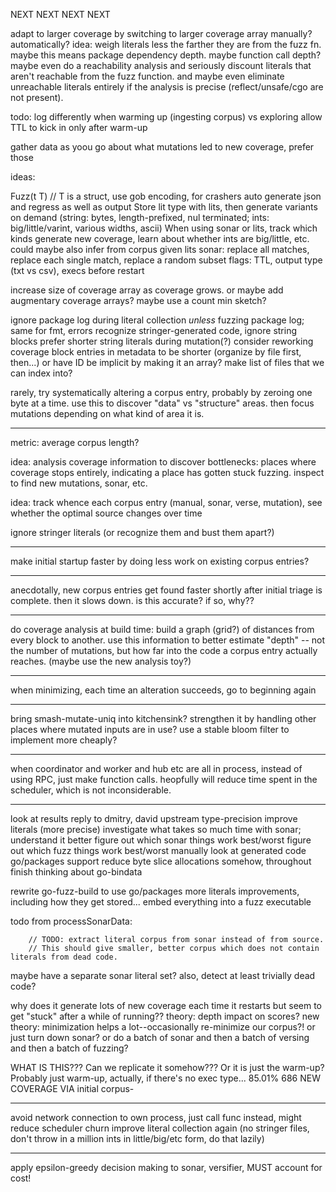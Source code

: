 NEXT NEXT NEXT NEXT

adapt to larger coverage by switching to larger coverage array
manually? automatically?
idea: weigh literals less the farther they are from the fuzz fn.
  maybe this means package dependency depth.
  maybe function call depth?
  maybe even do a reachability analysis and seriously discount literals that aren't reachable from the fuzz function.
  and maybe even eliminate unreachable literals entirely if the analysis is precise (reflect/unsafe/cgo are not present).


todo: log differently when warming up (ingesting corpus) vs exploring
allow TTL to kick in only after warm-up

gather data as yoou go about what mutations led to new coverage, prefer those

ideas:

Fuzz(t T) // T is a struct, use gob encoding, for crashers auto generate json and regress as well as output
Store lit type with lits, then generate variants on demand (string: bytes, length-prefixed, nul terminated; ints: big/little/varint, various widths, ascii)
When using sonar or lits, track which kinds generate new coverage, learn about whether ints are big/little, etc. could maybe also infer from corpus given lits
sonar: replace all matches, replace each single match, replace a random subset
flags: TTL, output type (txt vs csv), execs before restart

increase size of coverage array as coverage grows. or maybe add augmentary coverage arrays? maybe use a count min sketch?

ignore package log during literal collection *unless* fuzzing package log; same for fmt, errors
recognize stringer-generated code, ignore string blocks
prefer shorter string literals during mutation(?)
consider reworking coverage block entries in metadata to be shorter (organize by file first, then...) or have ID be implicit by making it an array? make list of files that we can index into?

rarely, try systematically altering a corpus entry, probably by zeroing one byte at a time.
use this to discover "data" vs "structure" areas. then focus mutations depending on what kind of area it is.

---

metric: average corpus length?

idea: analysis coverage information to discover bottlenecks: places where coverage stops entirely, indicating a place has gotten stuck fuzzing.
inspect to find new mutations, sonar, etc.

idea: track whence each corpus entry (manual, sonar, verse, mutation), see whether the optimal source changes over time

ignore stringer literals (or recognize them and bust them apart?)

---

make initial startup faster by doing less work on existing corpus entries?

---

anecdotally, new corpus entries get found faster shortly after initial triage is complete.
then it slows down. is this accurate? if so, why??

---

do coverage analysis at build time: build a graph (grid?) of distances from every block to another.
use this information to better estimate "depth" -- not the number of mutations, but how far
into the code a corpus entry actually reaches. (maybe use the new analysis toy?)


---

when minimizing, each time an alteration succeeds, go to beginning again

---

bring smash-mutate-uniq into kitchensink?
strengthen it by handling other places where mutated inputs are in use?
use a stable bloom filter to implement more cheaply?

---


when coordinator and worker and hub etc are all in process, instead of using RPC, just make function calls.
heopfully will reduce time spent in the scheduler, which is not inconsiderable.


---

look at results
reply to dmitry, david
upstream type-precision
improve literals (more precise)
investigate what takes so much time with sonar; understand it better
figure out which sonar things work best/worst
figure out which fuzz things work best/worst
manually look at generated code
go/packages support
reduce byte slice allocations somehow, throughout
finish thinking about go-bindata

rewrite go-fuzz-build to use go/packages
more literals improvements, including how they get stored...
embed everything into a fuzz executable

todo from processSonarData:

		// TODO: extract literal corpus from sonar instead of from source.
		// This should give smaller, better corpus which does not contain literals from dead code.

maybe have a separate sonar literal set?
also, detect at least trivially dead code?

why does it generate lots of new coverage each time it restarts but seem to get "stuck" after a while of running??
theory: depth impact on scores?
new theory: minimization helps a lot--occasionally re-minimize our corpus?!
or just turn down sonar? or do a batch of sonar and then a batch of versing and then a batch of fuzzing?

WHAT IS THIS??? Can we replicate it somehow???
Or it is just the warm-up? Probably just warm-up, actually,
if there's no exec type...
 85.01%   686 NEW COVERAGE VIA initial corpus- 

---

avoid network connection to own process, just call func instead, might reduce scheduler churn
improve literal collection again (no stringer files, don't throw in a million ints in little/big/etc form, do that lazily)

---

apply epsilon-greedy decision making to sonar, versifier, MUST account for cost!

